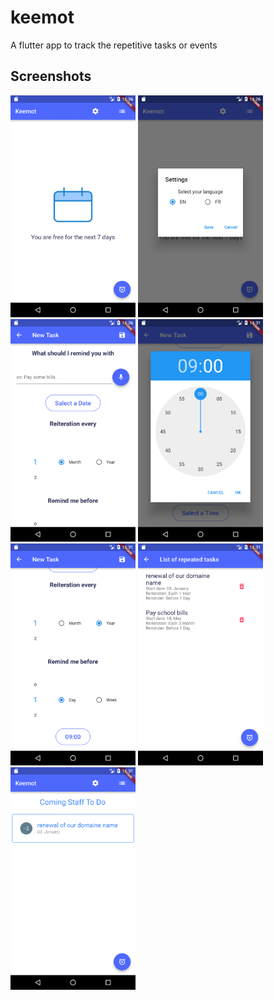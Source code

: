 # keemot

A flutter app to track the repetitive tasks or events

## Screenshots 

<img src="https://github.com/SlimenTN/keemot/blob/master/images/doc/1.png" width="200"> <img 
src="https://github.com/SlimenTN/keemot/blob/master/images/doc/2.png" width="200"> <img 
src="https://github.com/SlimenTN/keemot/blob/master/images/doc/3.png" width="200"> <img 
src="https://github.com/SlimenTN/keemot/blob/master/images/doc/4.png" width="200"> <img 
src="https://github.com/SlimenTN/keemot/blob/master/images/doc/5.png" width="200"> <img 
src="https://github.com/SlimenTN/keemot/blob/master/images/doc/6.png" width="200"> <img 
src="https://github.com/SlimenTN/keemot/blob/master/images/doc/7.png" width="200">
